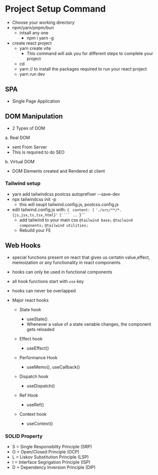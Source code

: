 # Project  Setup Command
- Choose your working directory 
- npm/yarn/pnpm/bun
  - intsall any one 
    - npm i yarn -g
- create react project 
  - yarn create vite
    - This command will ask you for different steps to complete your project
  - cd <foldername>
  - yarn    // to install the packages required to run your react project
  - yarn run dev


## SPA 
- Single Page Application 

## DOM Manipulation 
- 2 Types of DOM 

a. Real DOM 
- sent From Server 
- This is required to do SEO 

b. Virtual DOM 
- DOM Elements created and Rendered at client 


### Tailwind setup 
- yarn add tailwindcss postcss autoprefixer --save-dev
- npx tailwindcss init -p
  - this will seupt tailwind.config.js, postcss.config.js
- edit tailwind.config.js with: 
  ```{```
  ``` content: [```
  ``` './src/**/*.{js,jsx,ts,tsx,html}' ```
  ```]````
  ``` ...```
  ```}```
  - add tailwind to your main css
    ```@tailwind base;```
    ```@tailwind components;```
    ```@tailwind utilities;```
  - Rebuild your FE


## Web Hooks
- special functions present on react that gives us certatin value,effect, memoization or any functionality in react components.
- hooks can only be used in functional components
- all hook functions start with ```use``` key 
- hooks can never be overlapped 

- Major react hooks 
  - State hook
    - useState()
    - Whenever a value of a state variable changes, the component gets reloaded

  - Effect hook 
    - useEffect()
  - Performance Hook 
    - useMemo(), useCallback()
  - Dispatch hook 
    - useDispatch()
  - Ref Hook 
    - useRef()
  - Context hook 
    - useContext()

### SOLID Property 
- S = Single Responsiblity Principle (SRP)
- O = Open/Closed Principle (OCP)
- L = Liskov Substitution Principle (LSP)
- I = Interface Segrigation Principle (ISP)
- D = Dependency Inversion Principle (DIP)

